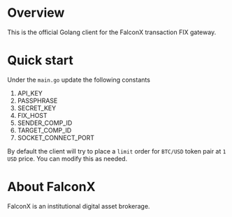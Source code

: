 # Overview
This is the official Golang client for the FalconX transaction FIX gateway.

# Quick start

Under the `main.go` update the following constants
1. API_KEY
2. PASSPHRASE
3. SECRET_KEY
4. FIX_HOST
5. SENDER_COMP_ID
6. TARGET_COMP_ID
7. SOCKET_CONNECT_PORT

By default the client will try to place a `limit` order for `BTC/USD` token pair at `1 USD` price. You can modify this as needed.

# About FalconX
FalconX is an institutional digital asset brokerage. 